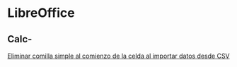 # LibreOffice

## Calc-

[Eliminar comilla simple al comienzo de la celda al importar datos desde CSV](libreoffice/eliminar_comilla_simple_al_comienzo_de_la_celda_al_importar_datos_desde_csv.md)
